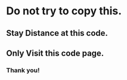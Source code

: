 # Do not try to copy this.
## Stay Distance at this code.
## Only Visit this code page.

### Thank you!
